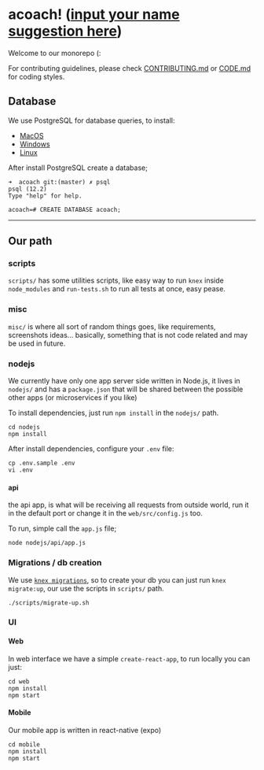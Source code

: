 acoach! ([input your name suggestion here]())
===


Welcome to our monorepo (:

For contributing guidelines, please check [CONTRIBUTING.md](https://github.com/umpordez/acoach/blob/master/CONTRIBUTING.md) or [CODE.md](https://github.com/umpordez/acoach/blob/master/CODE.md) for coding styles.

## Database

We use PostgreSQL for database queries, to install:

- [MacOS](https://gist.github.com/ibraheem4/ce5ccd3e4d7a65589ce84f2a3b7c23a3)
- [Windows](https://www.postgresql.org/download/windows/)
- [Linux](https://www.postgresql.org/download/linux/)

After install PostgreSQL create a database;

```shell
➜  acoach git:(master) ✗ psql
psql (12.2)
Type "help" for help.

acoach=# CREATE DATABASE acoach;
```

---

## Our path

### scripts

`scripts/` has some utilities scripts, like easy way to run `knex` inside
`node_modules` and `run-tests.sh` to run all tests at once, easy pease.

### misc

`misc/` is where all sort of random things goes, like requirements, screenshots
ideas... basically, something that is not code related and may be used in future.

### nodejs

We currently have only one app server side written in Node.js, it lives in `nodejs/`
and has a `package.json` that will be shared between the possible other apps
(or microservices if you like)

To install dependencies, just run `npm install` in the `nodejs/` path.

```shell
cd nodejs
npm install
```

After install dependencies, configure your `.env` file:

```shell
cp .env.sample .env
vi .env
```

#### api

the api app, is what will be receiving all requests from outside world, run it
in the default port or change it in the `web/src/config.js` too.

To run, simple call the `app.js` file;

```shell
node nodejs/api/app.js
```


### Migrations / db creation

We use [`knex migrations`](http://knexjs.org/#Migrations), so to create your db
you can just run `knex migrate:up`, our use the scripts in `scripts/` path.

```shell
./scripts/migrate-up.sh
```

### UI

#### Web

In web interface we have a simple `create-react-app`, to run locally you can just:

```shell
cd web
npm install
npm start
```

#### Mobile

Our mobile app is written in react-native (expo)


```shell
cd mobile
npm install
npm start
```
